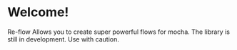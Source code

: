 # Welcome!
Re-flow Allows you to create super powerful flows for mocha.
The library is still in development. Use with caution.